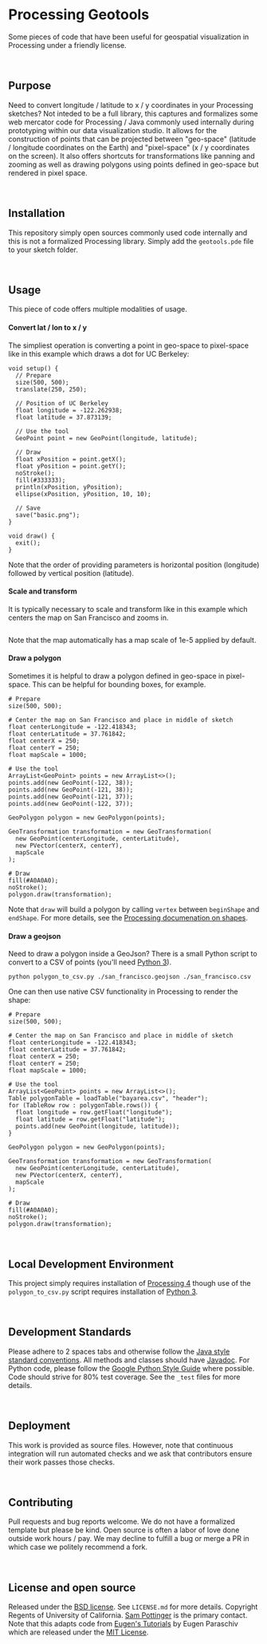 Processing Geotools
===============================================================================
Some pieces of code that have been useful for geospatial visualization in Processing under a friendly license.

<br>

Purpose
-------------------------------------------------------------------------------
Need to convert longitude / latitude to x / y coordinates in your Processing sketches? Not inteded to be a full library, this captures and formalizes some web mercator code for Processing / Java commonly used internally during prototyping within our data visualization studio. It allows for the construction of points that can be projected between "geo-space" (latitude / longitude coordinates on the Earth) and "pixel-space" (x / y coordinates on the screen). It also offers shortcuts for transformations like panning and zooming as well as drawing polygons using points defined in geo-space but rendered in pixel space.

<br>

Installation
-------------------------------------------------------------------------------
This repository simply open sources commonly used code internally and this is not a formalized Processing library. Simply add the `geotools.pde` file to your sketch folder.

<br>

Usage
-------------------------------------------------------------------------------
This piece of code offers multiple modalities of usage.

#### Convert lat / lon to x / y
The simpliest operation is converting a point in geo-space to pixel-space like in this example which draws a dot for UC Berkeley:

```
void setup() {
  // Prepare
  size(500, 500);
  translate(250, 250);

  // Position of UC Berkeley
  float longitude = -122.262938; 
  float latitude = 37.873139;

  // Use the tool
  GeoPoint point = new GeoPoint(longitude, latitude);

  // Draw
  float xPosition = point.getX();
  float yPosition = point.getY();
  noStroke();
  fill(#333333);
  println(xPosition, yPosition);
  ellipse(xPosition, yPosition, 10, 10);

  // Save
  save("basic.png");
}

void draw() {
  exit();
}
```

Note that the order of providing parameters is horizontal position (longitude) followed by vertical position (latitude).


#### Scale and transform
It is typically necessary to scale and transform like in this example which centers the map on San Francisco and zooms in.

```

```

Note that the map automatically has a map scale of 1e-5 applied by default.

#### Draw a polygon
Sometimes it is helpful to draw a polygon defined in geo-space in pixel-space. This can be helpful for bounding boxes, for example.

```
# Prepare
size(500, 500);

# Center the map on San Francisco and place in middle of sketch
float centerLongitude = -122.418343;
float centerLatitude = 37.761842;
float centerX = 250;
float centerY = 250;
float mapScale = 1000;

# Use the tool
ArrayList<GeoPoint> points = new ArrayList<>();
points.add(new GeoPoint(-122, 38));
points.add(new GeoPoint(-121, 38));
points.add(new GeoPoint(-121, 37));
points.add(new GeoPoint(-122, 37));

GeoPolygon polygon = new GeoPolygon(points);

GeoTransformation transformation = new GeoTransformation(
  new GeoPoint(centerLongitude, centerLatitude),
  new PVector(centerX, centerY),
  mapScale
);

# Draw
fill(#A0A0A0);
noStroke();
polygon.draw(transformation);
```

Note that `draw` will build a polygon by calling `vertex` between `beginShape` and `endShape`. For more details, see the [Processing documenation on shapes]().

#### Draw a geojson
Need to draw a polygon inside a GeoJson? There is a small Python script to convert to a CSV of points (you'll need [Python 3]()).

```
python polygon_to_csv.py ./san_francisco.geojson ./san_francisco.csv
```

One can then use native CSV functionality in Processing to render the shape:

```
# Prepare
size(500, 500);

# Center the map on San Francisco and place in middle of sketch
float centerLongitude = -122.418343;
float centerLatitude = 37.761842;
float centerX = 250;
float centerY = 250;
float mapScale = 1000;

# Use the tool
ArrayList<GeoPoint> points = new ArrayList<>();
Table polygonTable = loadTable("bayarea.csv", "header");
for (TableRow row : polygonTable.rows()) {
  float longitude = row.getFloat("longitude");
  float latitude = row.getFloat("latitude");
  points.add(new GeoPoint(longitude, latitude));
}

GeoPolygon polygon = new GeoPolygon(points);

GeoTransformation transformation = new GeoTransformation(
  new GeoPoint(centerLongitude, centerLatitude),
  new PVector(centerX, centerY),
  mapScale
);

# Draw
fill(#A0A0A0);
noStroke();
polygon.draw(transformation);
```

<br>

Local Development Environment
-------------------------------------------------------------------------------
This project simply requires installation of [Processing 4]() though use of the `polygon_to_csv.py` script requires installation of [Python 3]().

<br>

Development Standards
-------------------------------------------------------------------------------
Please adhere to 2 spaces tabs and otherwise follow the [Java style standard conventions](). All methods and classes should have [Javadoc](). For Python code, please follow the [Google Python Style Guide]() where possible. Code should strive for 80% test coverage. See the `_test` files for more details.

<br>

Deployment
-------------------------------------------------------------------------------
This work is provided as source files. However, note that continuous integration will run automated checks and we ask that contributors ensure their work passes those checks.

<br>

Contributing
-------------------------------------------------------------------------------
Pull requests and bug reports welcome. We do not have a formalized template but please be kind. Open source is often a labor of love done outside work hours / pay. We may decline to fulfill a bug or merge a PR in which case we politely recommend a fork.

<br>

License and open source
-------------------------------------------------------------------------------
Released under the [BSD license](https://opensource.org/license/BSD-3-clause/). See `LICENSE.md` for more details. Copyright Regents of University of California. [Sam Pottinger](https://dse.berkeley.edu/people/sam-pottinger) is the primary contact. Note that this adapts code from [Eugen's Tutorials](https://github.com/eugenp/tutorials) by Eugen Paraschiv which are released under the [MIT License](https://github.com/eugenp/tutorials/blob/master/LICENSE).
